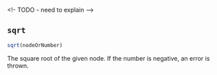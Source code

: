 
<!- TODO - need to explain -->
## `sqrt`

```js
sqrt(nodeOrNumber)
```

The square root of the given node. If the number is negative, an error is thrown.
